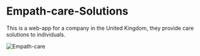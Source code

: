 # Empath-care-Solutions
This is a web-app for a company in the United Kingdom, they provide care solutions to individuals.

![Empath-care](https://github.com/user-attachments/assets/393a299b-9160-4e43-9b24-15f9aaeb0ec6)
